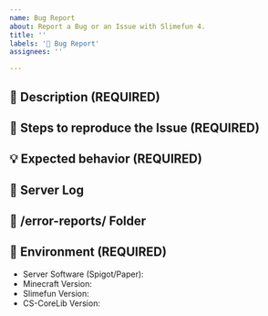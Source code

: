 ```yaml
---
name: Bug Report
about: Report a Bug or an Issue with Slimefun 4.
title: ''
labels: '🐞 Bug Report'
assignees: ''

---
```


<!-- FILL IN THE FORM BELOW -->

## :round_pushpin: Description (REQUIRED)
<!-- A clear and detailed description of what went wrong. -->
<!-- The more information you can provide, the easier we can handle this problem. -->
<!-- Start writing below this line -->


## :bookmark_tabs: Steps to reproduce the Issue (REQUIRED)
<!-- Tell us the exact steps to reproduce this issue, the more detailed the easier we can reproduce it. -->
<!-- Youtube Videos and Screenshots are recommended!!! -->
<!-- Start writing below this line -->


## :bulb: Expected behavior (REQUIRED)
<!-- What were you expecting to happen? -->
<!-- What do you think would have been the correct behaviour? -->
<!-- Start writing below this line -->


## :scroll: Server Log
<!-- Take a look at your Server Log and post any errors you can find via https://pastebin.com/ -->
<!-- If you are unsure about it, post your full log, you can find it under /logs/latest.log -->
<!-- Paste your link(s) below this line -->


## :open_file_folder: /error-reports/ Folder
<!-- Check the folder /plugins/Slimefun/error-reports/ and upload all files inside that folder. -->
<!-- You can also post these files via https://pastebin.com/ -->
<!-- Paste your link(s) below this line -->


## :compass: Environment (REQUIRED)
<!-- Any info without the exact version numbers will be closed! -->
<!-- "latest" IS NOT A VERSION NUMBER. -->
<!-- We recommend running "/sf versions" and showing us a screenshot of that. -->
<!-- Make sure that the screenshot covers the entire output of that command. -->
<!-- If your issue is related to other plugins, make sure to include the versions of these plugins too! -->

 - Server Software (Spigot/Paper):
 - Minecraft Version:
 - Slimefun Version:
 - CS-CoreLib Version:
